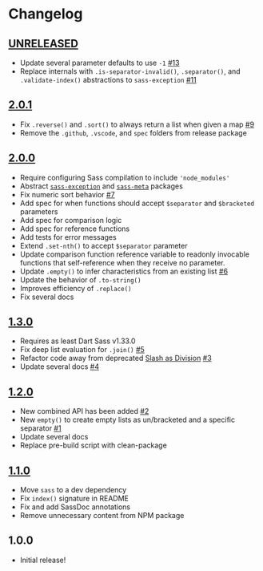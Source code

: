 # Changelog

[//]: # (>>   The order of list items should be: Critical/Fixes, New, Update, Remove, Underpinnings   <<)
[//]: # (>>   ## [UNRELEASED]https://github.com/roydukkey/sass-module-list/compare/v2.0.1...master   <<)

## [UNRELEASED](https://github.com/roydukkey/sass-module-list/compare/v2.0.1...master)

* Update several parameter defaults to use `-1` [#13](https://github.com/roydukkey/sass-module-list/issues/13)
* Replace internals with `.is-separator-invalid()`, `.separator()`, and `.validate-index()` abstractions to `sass-exception` [#11](https://github.com/roydukkey/sass-module-list/issues/11)

## [2.0.1](https://github.com/roydukkey/sass-module-list/compare/v2.0.0...v2.0.1)

* Fix `.reverse()` and `.sort()` to always return a list when given a map [#9](https://github.com/roydukkey/sass-module-list/issues/9)
* Remove the `.github`, `.vscode`, and `spec` folders from release package

## [2.0.0](https://github.com/roydukkey/sass-module-list/compare/v1.3.0...v2.0.0)

* Require configuring Sass compilation to include `'node_modules'`
* Abstract [`sass-exception`](https://www.npmjs.com/package/sass-exception) and [`sass-meta`](https://www.npmjs.com/package/sass-meta) packages
* Fix numeric sort behavior [#7](https://github.com/roydukkey/sass-module-list/issues/7)
* Add spec for when functions should accept `$separator` and `$bracketed` parameters
* Add spec for comparison logic
* Add spec for reference functions
* Add tests for error messages
* Extend `.set-nth()` to accept `$separator` parameter
* Update comparison function reference variable to readonly invocable functions that self-reference when they receive no parameter.
* Update `.empty()` to infer characteristics from an existing list [#6](https://github.com/roydukkey/sass-module-list/issues/6)
* Update the behavior of `.to-string()`
* Improves efficiency of `.replace()`
* Fix several docs

## [1.3.0](https://github.com/roydukkey/sass-module-list/compare/v1.2.0...v1.3.0)

* Requires as least Dart Sass v1.33.0
* Fix deep list evaluation for `.join()` [#5](https://github.com/roydukkey/sass-module-list/issues/5)
* Refactor code away from deprecated [Slash as Division](https://sass-lang.com/documentation/breaking-changes/slash-div) [#3](https://github.com/roydukkey/sass-module-list/issues/3)
* Update several docs [#4](https://github.com/roydukkey/sass-module-list/issues/4)

## [1.2.0](https://github.com/roydukkey/sass-module-list/compare/v1.1.0...v1.2.0)

* New combined API has been added [#2](https://github.com/roydukkey/sass-module-list/issues/2)
* New `empty()` to create empty lists as un/bracketed and a specific separator [#1](https://github.com/roydukkey/sass-module-list/issues/1)
* Update several docs
* Replace pre-build script with clean-package

## [1.1.0](https://github.com/roydukkey/sass-module-list/compare/v1.0.0...v1.1.0)

* Move `sass` to a dev dependency
* Fix `index()` signature in README
* Fix and add SassDoc annotations
* Remove unnecessary content from NPM package

## 1.0.0

* Initial release!
